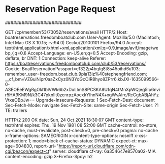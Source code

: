 # Reservation Page Request #
############################

GET /cp/member/53/73052/reservations/avail HTTP/2
Host: boatreservations.freedomboatclub.com
User-Agent: Mozilla/5.0 (Macintosh; Intel Mac OS X 10.15; rv:94.0) Gecko/20100101 Firefox/94.0
Accept: text/html,application/xhtml+xml,application/xml;q=0.9,image/avif,image/webp,*/*;q=0.8
Accept-Language: en-US,en;q=0.5
Accept-Encoding: gzip, deflate, br
DNT: 1
Connection: keep-alive
Referer: https://boatreservations.freedomboatclub.com/club/53/reservations/
Cookie: BoatReservationPassport=e1322p4bqfg8t8s45oihd6u103; remember_user=freedom.boat.club.9pia13iz%40stephengfriend.com; __cf_bm=VZGuiNipr0aaZxCyz0N3YdGcOIR8hyo8ZPrr6.kbJXI-1635099566-0-ASEOEeEWgBgOkl1blVWk6b2xDoLImS8PCSKA8U1qN4tMnXpWQjeg5lp6nvir5HA9KM9N/k3C47pknlIt0zcnrpzAoexkYlhnN4X+xgWvAIrc/RcCgbABjAhYzVtxeOBpJw==
Upgrade-Insecure-Requests: 1
Sec-Fetch-Dest: document
Sec-Fetch-Mode: navigate
Sec-Fetch-Site: same-origin
Sec-Fetch-User: ?1
TE: trailers

HTTP/2 200 OK
date: Sun, 24 Oct 2021 18:30:07 GMT
content-type: text/html
expires: Thu, 19 Nov 1981 08:52:00 GMT
cache-control: no-store, no-cache, must-revalidate, post-check=0, pre-check=0
pragma: no-cache
x-frame-options: SAMEORIGIN
x-content-type-options: nosniff
x-xss-protection: 1; mode=block
cf-cache-status: DYNAMIC
expect-ct: max-age=604800, report-uri="https://report-uri.cloudflare.com/cdn-cgi/beacon/expect-ct"
server: cloudflare
cf-ray: 6a354647e8570a02-MIA
content-encoding: gzip
X-Firefox-Spdy: h2
